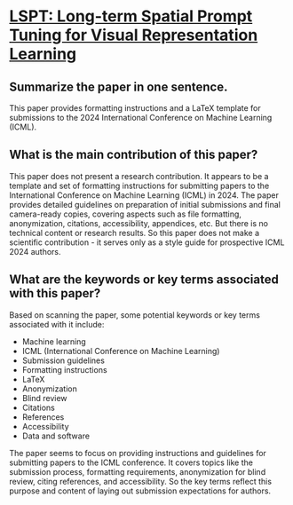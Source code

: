 # [LSPT: Long-term Spatial Prompt Tuning for Visual Representation Learning](https://arxiv.org/abs/2402.17406)

## Summarize the paper in one sentence.

 This paper provides formatting instructions and a LaTeX template for submissions to the 2024 International Conference on Machine Learning (ICML).


## What is the main contribution of this paper?

 This paper does not present a research contribution. It appears to be a template and set of formatting instructions for submitting papers to the International Conference on Machine Learning (ICML) in 2024. The paper provides detailed guidelines on preparation of initial submissions and final camera-ready copies, covering aspects such as file formatting, anonymization, citations, accessibility, appendices, etc. But there is no technical content or research results. So this paper does not make a scientific contribution - it serves only as a style guide for prospective ICML 2024 authors.


## What are the keywords or key terms associated with this paper?

 Based on scanning the paper, some potential keywords or key terms associated with it include:

- Machine learning
- ICML (International Conference on Machine Learning)
- Submission guidelines
- Formatting instructions
- LaTeX
- Anonymization 
- Blind review
- Citations
- References
- Accessibility
- Data and software

The paper seems to focus on providing instructions and guidelines for submitting papers to the ICML conference. It covers topics like the submission process, formatting requirements, anonymization for blind review, citing references, and accessibility. So the key terms reflect this purpose and content of laying out submission expectations for authors.
